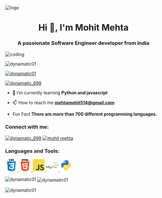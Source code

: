 ![logo](https://i.pinimg.com/originals/3d/c9/8e/3dc98e10a8cef3affa7c30e4b79453bc.gif)
<h1 align="center">Hi 👋, I'm Mohit Mehta</h1>
<h3 align="center">A passionate Software Engineer developer from India</h3>

<img align="center" alt="coding" width="400" src="https://images.squarespace-cdn.com/content/v1/5769fc401b631bab1addb2ab/1541580611624-TE64QGKRJG8SWAIUS7NS/coding-freak.gif">

<p align="left"> <img src="https://komarev.com/ghpvc/?username=dynamatic01&label=Profile%20views&color=0e75b6&style=flat" alt="dynamatic01" /> </p>

<p align="left"> <a href="https://github.com/ryo-ma/github-profile-trophy"><img src="https://github-profile-trophy.vercel.app/?username=dynamatic01" alt="dynamatic01" /></a> </p>

<p align="left"> <a href="https://twitter.com/dynamatic_699" target="blank"><img src="https://img.shields.io/twitter/follow/dynamatic_699?logo=twitter&style=for-the-badge" alt="dynamatic_699" /></a> </p>

- 🌱 I’m currently learning **Python and javascript**

- 📫 How to reach me **mehtamohit514@gmail.com**

- Fun Fact **There are more than 700 different programming languages.**

<h3 align="left">Connect with me:</h3>
<p align="left">
<a href="https://twitter.com/dynamatic_699" target="blank"><img align="center" src="https://raw.githubusercontent.com/rahuldkjain/github-profile-readme-generator/master/src/images/icons/Social/twitter.svg" alt="dynamatic_699" height="30" width="40" /></a>
<a href="https://linkedin.com/in/mohit mehta" target="blank"><img align="center" src="https://raw.githubusercontent.com/rahuldkjain/github-profile-readme-generator/master/src/images/icons/Social/linked-in-alt.svg" alt="mohit mehta" height="30" width="40" /></a>
</p>

<h3 align="left">Languages and Tools:</h3>
<p align="left"> <a href="https://www.w3schools.com/css/" target="_blank" rel="noreferrer"> <img src="https://raw.githubusercontent.com/devicons/devicon/master/icons/css3/css3-original-wordmark.svg" alt="css3" width="40" height="40"/> </a> <a href="https://www.w3.org/html/" target="_blank" rel="noreferrer"> <img src="https://raw.githubusercontent.com/devicons/devicon/master/icons/html5/html5-original-wordmark.svg" alt="html5" width="40" height="40"/> </a> <a href="https://developer.mozilla.org/en-US/docs/Web/JavaScript" target="_blank" rel="noreferrer"> <img src="https://raw.githubusercontent.com/devicons/devicon/master/icons/javascript/javascript-original.svg" alt="javascript" width="40" height="40"/> </a> <a href="https://www.mysql.com/" target="_blank" rel="noreferrer"> <img src="https://raw.githubusercontent.com/devicons/devicon/master/icons/mysql/mysql-original-wordmark.svg" alt="mysql" width="40" height="40"/> </a> <a href="https://www.python.org" target="_blank" rel="noreferrer"> <img src="https://raw.githubusercontent.com/devicons/devicon/master/icons/python/python-original.svg" alt="python" width="40" height="40"/> </a> </p>

<p><img align="left" src="https://github-readme-stats.vercel.app/api/top-langs?username=dynamatic01&show_icons=true&locale=en&layout=compact" alt="dynamatic01" /></p>

<p>&nbsp;<img align="center" src="https://github-readme-stats.vercel.app/api?username=dynamatic01&show_icons=true&locale=en" alt="dynamatic01" /></p>

<p><img align="center" src="https://github-readme-streak-stats.herokuapp.com/?user=dynamatic01&" alt="dynamatic01" /></p>
